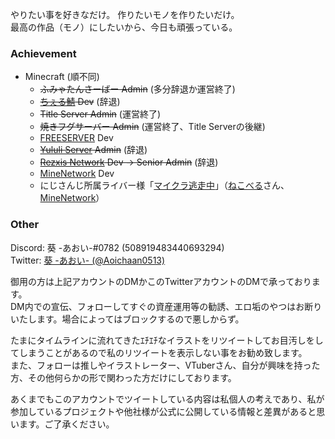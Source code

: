 やりたい事を好きなだけ。 作りたいモノを作りたいだけ。<br>
最高の作品（モノ）にしたいから、今日も頑張っている。

### Achievement

- Minecraft (順不同)
  - ~~ふみゃたんさーばー Admin~~ (多分辞退か運営終了)
  - ~~[ちぇる鯖](https://www.mchel.net/) Dev~~ (辞退)
  - ~~Title Server Admin~~ (運営終了)
  - ~~焼きフグサーバー Admin~~ (運営終了、Title Serverの後継)
  - [FREESERVER](https://freeserver.pro/) Dev
  - ~~[Yululi Server](https://yululiserver.jp) Admin~~ (辞退)
  - ~~[Rezxis Network](https://www.rezxis.net/) Dev → Senior Admin~~ (辞退)
  - [MineNetwork](https://www.minenet.work) Dev
  - にじさんじ所属ライバー様「[マイクラ逃走中](https://twitter.com/Aoichaan0513/status/1324346096299069440)」（[ねこべる](https://twitter.com/NecoB_WComm)さん、[MineNetwork](https://twitter.com/MineNetwork_jp)）


### Other

Discord: 葵 -あおい-#0782 (508919483440693294)<br>
Twitter: [葵 -あおい- (@Aoichaan0513)](https://twitter.com/Aoichaan0513)

御用の方は上記アカウントのDMかこのTwitterアカウントのDMで承っております。<br>
DM内での宣伝、フォローしてすぐの資産運用等の勧誘、エロ垢のやつはお断りいたします。場合によってはブロックするので悪しからず。

たまにタイムラインに流れてきたｴﾁｴﾁなイラストをリツイートしてお目汚しをしてしまうことがあるので私のリツイートを表示しない事をお勧め致します。<br>
また、フォローは推しやイラストレーター、VTuberさん、自分が興味を持った方、その他何らかの形で関わった方だけにしております。

あくまでもこのアカウントでツイートしている内容は私個人の考えであり、私が参加しているプロジェクトや他社様が公式に公開している情報と差異があると思います。ご了承ください。
